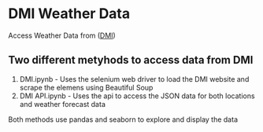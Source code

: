 # DMI Weather Data
Access Weather Data from ([DMI](https://www.dmi.dk))

## Two different metyhods to access data from DMI

1. DMI.ipynb - Uses the selenium web driver to load the DMI website and scrape the elemens using Beautiful Soup
2. DMI API.ipynb - Uses the api to access the JSON data for both locations and weather forecast data

Both methods use pandas and seaborn to explore and display the data
